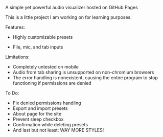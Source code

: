 A simple yet powerful audio visualizer hosted on GitHub Pages

This is a little project I am working on for learning purposes.

Features:

- Highly customizable presets

- File, mic, and tab inputs

Limitations:
- Completely untested on mobile
- Audio from tab sharing is unsupported on non-chromium browsers
- The error handling is nonexistent, causing the entire program to stop functioning if permissions are denied

To Do:
- Fix denied permissions handling
- Export and import presets
- About page for the site
- Prevent sleep checkbox
- Confirmation while deleting presets
- And last but not least: WAY MORE STYLES!

